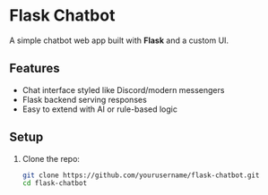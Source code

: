 # Flask Chatbot

A simple chatbot web app built with **Flask** and a custom UI.

## Features
- Chat interface styled like Discord/modern messengers
- Flask backend serving responses
- Easy to extend with AI or rule-based logic

## Setup

1. Clone the repo:
   ```bash
   git clone https://github.com/yourusername/flask-chatbot.git
   cd flask-chatbot
